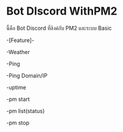 # Bot DIscord WithPM2
 นี้คือ Bot Discord ที่ลิงค์กับ PM2 และระบบ Basic

 -[Feature]-
 
 -Weather
 
 -Ping
 
 -Ping Domain/IP
 
 -uptime
 
 -pm start
 
 -pm list(status)
 
 -pm stop
